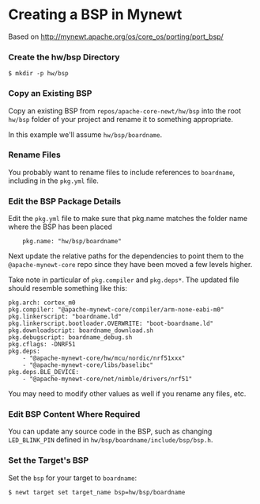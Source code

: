 # Creating a BSP in Mynewt

Based on http://mynewt.apache.org/os/core_os/porting/port_bsp/

### Create the hw/bsp Directory

```
$ mkdir -p hw/bsp
```

### Copy an Existing BSP

Copy an existing BSP from `repos/apache-core-newt/hw/bsp` into the root `hw/bsp`
folder of your project and rename it to something appropriate.

In this example we'll assume `hw/bsp/boardname`.

### Rename Files

You probably want to rename files to include references to `boardname`,
including in the `pkg.yml` file.

### Edit the BSP Package Details

Edit the `pkg.yml` file to make sure that pkg.name matches the folder name
where the BSP has been placed

```
    pkg.name: "hw/bsp/boardname"
```

Next update the relative paths for the dependencies to point them to the
`@apache-mynewt-core` repo since they have been moved a few levels higher.

Take note in particular of `pkg.compiler` and `pkg.deps*`. The updated file
should resemble something like this:

```
pkg.arch: cortex_m0
pkg.compiler: "@apache-mynewt-core/compiler/arm-none-eabi-m0"
pkg.linkerscript: "boardname.ld"
pkg.linkerscript.bootloader.OVERWRITE: "boot-boardname.ld"
pkg.downloadscript: boardname_download.sh
pkg.debugscript: boardname_debug.sh
pkg.cflags: -DNRF51
pkg.deps:
    - "@apache-mynewt-core/hw/mcu/nordic/nrf51xxx"
    - "@apache-mynewt-core/libs/baselibc"
pkg.deps.BLE_DEVICE:
    - "@apache-mynewt-core/net/nimble/drivers/nrf51"
```

You may need to modify other values as well if you rename any files, etc.

### Edit BSP Content Where Required

You can update any source code in the BSP, such as changing `LED_BLINK_PIN`
defined in `hw/bsp/boardname/include/bsp/bsp.h`.

### Set the Target's BSP

Set the `bsp` for your target to `boardname`:

```
$ newt target set target_name bsp=hw/bsp/boardname
```

